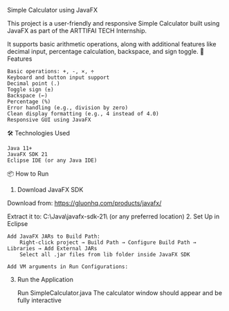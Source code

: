 Simple Calculator using JavaFX

This project is a user-friendly and responsive Simple Calculator built using JavaFX as part of the ARTTIFAI TECH Internship.

It supports basic arithmetic operations, along with additional features like decimal input, percentage calculation, backspace, and sign toggle.
🚀 Features

    Basic operations: +, -, ×, ÷
    Keyboard and button input support
    Decimal point (.)
    Toggle sign (±)
    Backspace (←)
    Percentage (%)
    Error handling (e.g., division by zero)
    Clean display formatting (e.g., 4 instead of 4.0)
    Responsive GUI using JavaFX

🛠 Technologies Used

    Java 11+
    JavaFX SDK 21
    Eclipse IDE (or any Java IDE)

📦 How to Run
1. Download JavaFX SDK

Download from: https://gluonhq.com/products/javafx/

Extract it to:
C:\Java\javafx-sdk-21\ (or any preferred location)
2. Set Up in Eclipse

    Add JavaFX JARs to Build Path:
        Right-click project → Build Path → Configure Build Path → Libraries → Add External JARs
        Select all .jar files from lib folder inside JavaFX SDK

    Add VM arguments in Run Configurations:

3. Run the Application

    Run SimpleCalculator.java
    The calculator window should appear and be fully interactive
